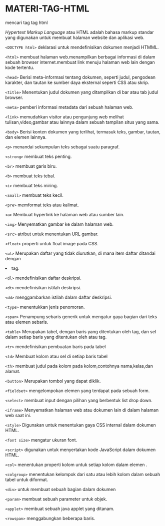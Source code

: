 # MATERI-TAG-HTML
mencari tag tag html

_Hypertext Markup Language_ atau HTML adalah bahasa markup standar yang digunakan untuk membuat halaman website dan aplikasi web.

`<DOCTYPE html>`
deklarasi untuk mendefinisikan dokumen menjadi HTMML.
  
`<html>`
membuat halaman web.menampilkan berbagai informasi di dalam sebuah browser internet.membuat link menuju halaman web lain dengan kode tertentu.

`<head>`
Berisi meta-informasi tentang dokumen, seperti judul, pengodean karakter, dan tautan ke sumber daya eksternal seperti CSS atau skrip.
  
`<title>`
Menentukan judul dokumen yang ditampilkan di bar atau tab judul browser.

`<meta>`
pemberi informasi metadata dari sebuah halaman web.

`<link>`
memudahkan visitor atau pengunjung web melihat tulisan,video,gambar atau lainnya dalam sebuah tampilan situs yang sama.

`<body>`
Berisi konten dokumen yang terlihat, termasuk teks, gambar, tautan, dan elemen lainnya.

`<p>`
menandai sekumpulan teks sebagai suatu paragraf.

`<strong>`
membuat teks penting.
  
`<br>`
membuat garis biru.

`<b>`
membuat teks tebal.

`<i>`
membuat teks miring.

`<small>`
membuat teks kecil.
  
`<pre>`
memformat teks atau kalimat.

`<a>`
Membuat hyperlink ke halaman web atau sumber lain.

`<img>`
Menyematkan gambar ke dalam halaman web.

`<src>`
atribut untuk menentukan URL gambar.

`<float>`
properti untuk float image pada CSS.

`<ul>`
Merupakan daftar yang tidak diurutkan, di mana item daftar ditandai dengan <li>tag.

`<dl>`
mendefinisikan daftar deskripsi.

`<dt>`
mendefinisikan istilah deskripsi.

`<dd>`
menggambarkan istilah dalam daftar deskripsi.

`<type>`
menentukkan jenis penomoran.

`<span>`
Penampung sebaris generik untuk mengatur gaya bagian dari teks atau elemen sebaris.

`<table>`
Merupakan tabel, dengan baris yang ditentukan oleh <tr>tag, dan sel dalam setiap baris yang ditentukan oleh <td>atau <th>tag.

`<tr>`
mendefinisikan pembuatan baris pada tabel

`<td>`
Membuat kolom atau sel di setiap baris tabel

`<th>`
membuat judul pada kolom pada kolom,contohnya nama,kelas,dan alamat.

`<button>`
Merupakan tombol yang dapat diklik.

`<fieldset>`
mengelompokan elemen yang terdapat pada sebuah form.

`<select>`
membuat input dengan pilihan yang berbentuk list drop down.
  
`<iframe>`
Menyematkan halaman web atau dokumen lain di dalam halaman web saat ini.

`<style>`
Digunakan untuk menentukan gaya CSS internal dalam dokumen HTML.

`<font size>`
mengatur ukuran font.

`<script>`
digunakan untuk menyertakan kode JavaScript dalam dokumen HTML.

`<col>`
menentukan properti kolom untuk setiap kolom dalam elemen <colgroup>.

`<colgroup>`
menentukan kelompok dari satu atau lebih kolom dalam sebuah tabel untuk diformat.

`<div>`
untuk membuat sebuah bagian dalam dokumen

`<param>`
membuat sebuah parameter untuk objek.

`<applet>`
membuat sebuah java applet yang ditanam.

`<rowspan>`
menggabungkan beberapa baris.


